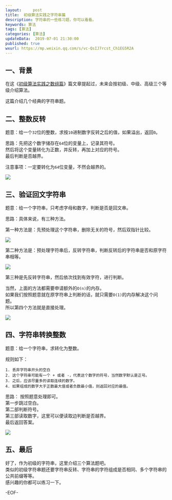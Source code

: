 ```yaml
---   
layout:     post  
title:  初级算法实践之字符串篇  
description: 字符串的一些练习题，你可以看看。  
keywords: 算法  
tags: [算法]    
categories: [算法]  
updateData:  2019-07-01 21:30:00  
published: true  
wxurl: https://mp.weixin.qq.com/s/vc-QsIJ7rcst_Ch1EG5R2A  
---  
```



## 一、背景  


在这《[初级算法实践之数组篇](https://mp.weixin.qq.com/s/vc-QsIJ7rcst_Ch1EG5R2A)》篇文章提起过，未来会按初级、中级、高级三个等级介绍算法。  


这篇介绍几个经典的字符串题。  


## 二、整数反转  


题意：给一个`32`位的整数，求按`10`进制数字反转之后的值，如果溢出，返回`0`。  


思路：先把这个数字储存在`64`位的变量上，记录其符号。  
然后将这个变量转化为正数，并反转，再加上对应的符号。  
最后判断是否越界。  


注意事项：一定要转化为`64`位变量，不然会越界的。  


![](http://res2019.tiankonguse.com/images/2019/07/01/001.png)


## 三、验证回文字符串  


题意：给一个字符串，只考虑字母和数字，判断是否是回文串。  


思路：具体来说，有三种方法。  


第一种方法是：先预处理这个字符串，删除无关的符号，然后双指针比较。  


![](http://res2019.tiankonguse.com/images/2019/07/01/002.png)


第二种方法是：预处理字符串后，反转字符串，判断反转后的字符串是否和原字符串相等。  


![](http://res2019.tiankonguse.com/images/2019/07/01/003.png)


第三种是先反转字符串，然后依次找到有效字符，进行判断。  


当然，上面的方法都需要申请额外的`O(n)`的内存。  
如果我们按照题意就在原字符串上判断的话，就只需要`O(1)`的内存解决这个问题。  
所以第四个方法就是直接处理。  

 
![](http://res2019.tiankonguse.com/images/2019/07/01/004.png)


## 四、字符串转换整数  


题意：给一个字符串，求转化为整数。  


规则如下：  

```
1. 丢弃字符串开头的空白  
2. 这个字符串可能有一个 + 或者 -，代表这个数字的符号，当然数字默认是正号。  
3. 之后，应该尽量多的读取连续的数字。  
4. 如果组成的数字大于正数最大值或者负数最小值，则返回对应的最值。  
```


思路： 按照题意处理即可。  
第一步跳过空白。  
第二部判断符号。  
第三部读取数字，这里可以便读取边判断是否越界。  
最后返回答案。  


![](http://res2019.tiankonguse.com/images/2019/07/01/005.png)



## 五、最后  


好了，作为初级的字符串，这里介绍三个算法题吧。  
类似的初级字符串题还要字符串反转、字符串的字符组成是否相同、多个字符串的公共前缀等等。  
感兴趣的你都可以练习一下。  



-EOF-  

